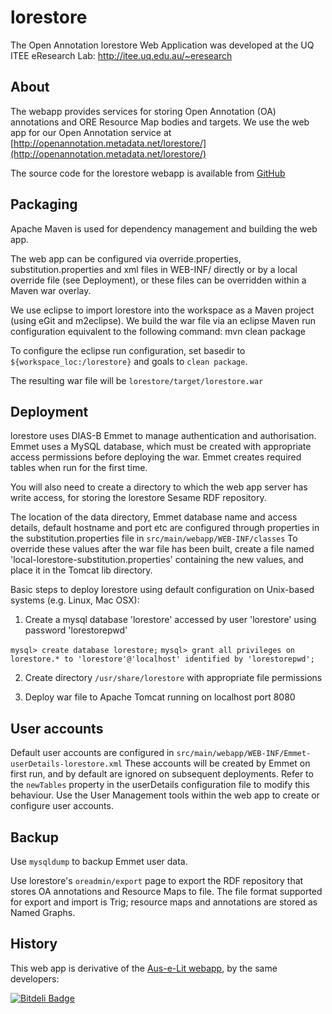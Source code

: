 lorestore
=========

The Open Annotation lorestore Web Application was developed at the UQ ITEE eResearch Lab: http://itee.uq.edu.au/~eresearch

About
-----

The webapp provides services for storing Open Annotation (OA) annotations and ORE Resource Map bodies and targets.
We use the web app for our Open Annotation service at 
[http://openannotation.metadata.net/lorestore/](http://openannotation.metadata.net/lorestore/)

The source code for the lorestore webapp is available from [GitHub](https://github.com/uq-eresearch/lorestore/)


Packaging
----------

Apache Maven is used for dependency management and building the web app. 

The web app can be configured via  override.properties, substitution.properties and xml files in WEB-INF/
directly or by a local override file (see Deployment), or these files can be overridden within a Maven war overlay.

We use eclipse to import lorestore into the workspace as a Maven project (using eGit and m2eclipse). 
We build the war file via an eclipse Maven run configuration equivalent to the following command:
mvn clean package

To configure the eclipse run configuration, set basedir to `${workspace_loc:/lorestore}` and goals to `clean package`.

The resulting war file will be `lorestore/target/lorestore.war`


Deployment
----------

lorestore uses DIAS-B Emmet to manage authentication and authorisation. 
Emmet uses a MySQL database, which must be created with appropriate access permissions before deploying the war. 
Emmet creates required tables when run for the first time.

You will also need to create a directory to which the web app server has write access, for storing the lorestore Sesame RDF repository. 

The location of the data directory, Emmet database name and access details, default hostname and port etc are configured through properties in the substitution.properties file in `src/main/webapp/WEB-INF/classes`
To override these values after the war file has been built, create a file named 'local-lorestore-substitution.properties' containing the new values, and place it in the Tomcat lib directory.

Basic steps to deploy lorestore using default configuration on Unix-based systems (e.g. Linux, Mac OSX):

1. Create a mysql database 'lorestore' accessed by user 'lorestore' using password 'lorestorepwd'

`mysql> create database lorestore;`
`mysql> grant all privileges on lorestore.* to 'lorestore'@'localhost' identified by 'lorestorepwd'; `

2. Create directory `/usr/share/lorestore` with appropriate file permissions

3. Deploy war file to Apache Tomcat running on localhost port 8080


User accounts
-------------
Default user accounts are configured in `src/main/webapp/WEB-INF/Emmet-userDetails-lorestore.xml`
These accounts will be created by Emmet on first run, and by default are ignored on subsequent deployments. 
Refer to the `newTables` property in the userDetails configuration file to modify this behaviour.
Use the User Management tools within the web app to create or configure user accounts.

Backup
------
Use `mysqldump` to backup Emmet user data.

Use lorestore's `oreadmin/export` page to export the RDF repository that stores OA annotations and Resource Maps to file. 
The file format supported for export and import is Trig; resource maps and annotations are stored as Named Graphs.

History
-------
This web app is derivative of the [Aus-e-Lit webapp](https://github.com/auselit/webapp), by the same developers:




[![Bitdeli Badge](https://d2weczhvl823v0.cloudfront.net/uq-eresearch/lorestore/trend.png)](https://bitdeli.com/free "Bitdeli Badge")

